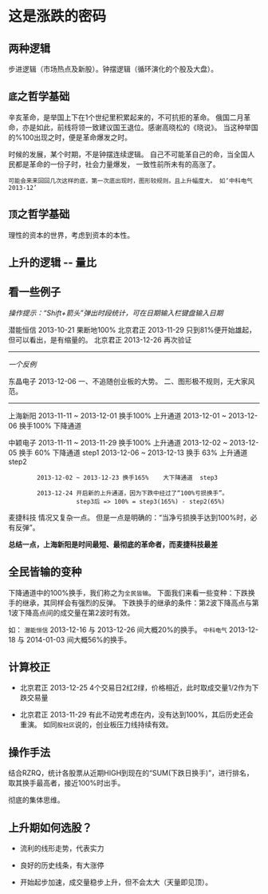 # 这是涨跌的密码

## 两种逻辑

  步进逻辑（市场热点及新股）。钟摆逻辑（循环演化的个股及大盘）。


## `底`之哲学基础

  辛亥革命，是举国上下在1个世纪里积累起来的，不可抗拒的革命。
  俄国二月革命，亦是如此，前线将领一致建议国王退位。感谢高晓松的《晓说》。
  当这种举国的%100出现之时，便是革命爆发之时。

  时候的发展，某个时期，不是钟摆连续逻辑。
  自己不可能革自己的命，当全国人民都是革命的一份子时，社会力量爆发，
  一致性前所未有的高涨了。

  `可能会来来回回几次这样的底，第一次底出现时，图形较规则，且上升幅度大，
  如‘中科电气2013-12’`

## `顶`之哲学基础

  理性的资本的世界，考虑到资本的本性。


## 上升的逻辑 -- 量比



## 看一些例子 

 *操作提示：“Shift+箭头”弹出时段统计，可在日期输入栏键盘输入日期*

  潜能恒信  2013-10-21  果断地100% 
  北京君正  2013-11-29  只到81%便开始雄起，但可以看出，是有缩量的。
  北京君正  2013-12-26  再次验证

  --------------------------------------------------------------

 *一个反例*

  东晶电子  2013-12-06
            一、不追随创业板的大势。
            二、图形极不规则，无大家风范。

  --------------------------------------------------------------

  上海新阳  2013-11-11 ~ 2013-12-01 换手100%    上升通道
            2013-12-01 ~ 2013-12-06 换手100%    下降通道

  中颖电子  2013-11-11 ~ 2013-11-29 换手100%    上升通道
            2013-12-02 ~ 2013-12-05 换手 60%    下降通道    step1
            2013-12-06 ~ 2013-12-13 换手 63%    上升通道    step2

            2013-12-02 ~ 2013-12-23 换手165%    大下降通道  step3

            2013-12-24 开启新的上升通道，因为下跌中经过了“100%亏损换手”。
                       step3后 => 100% = step3(165%) - step2(65%)

  麦捷科技  情况又复杂一点。
            但是一点是明确的：“当净亏损换手达到100%时，必有反弹”。

  **总结一点，上海新阳是时间最短、最彻底的革命者，而麦捷科技最差**

## 全民皆输的变种

  下降通道中的100%换手，我们称之为`全民皆输`。
  下面我们来看一些变种：下跌换手的继承，其同样会有强烈的反弹。
  下跌换手的继承的条件：第2波下降高点与第1波下降高点间的成交量在第2波时有效。

  如：
  `潜能恒信` 2013-12-16 与 2013-12-26 间大概20%的换手。
  `中科电气` 2013-12-18 与 2014-01-03 间大概56%的换手。

## 计算校正

  * 北京君正 2013-12-25 
    4个交易日2红2绿，价格相近，此时取成交量1/2作为下跌交易量

  * 北京君正 2013-11-29 
    有此不动党考虑在内，没有达到100%，其后历史还会重演。
    如同`股社区`说的，创业板压力线持续有效。


## 操作手法

  结合RZRQ，统计各股票从近期HIGH到现在的“SUM(下跌日换手)”，进行排名，
  取其换手最高者，接近100%时出手。

  彻底的集体思维。

## 上升期如何选股？

  * 流利的线形走势，代表实力

  * 良好的历史线条，有大涨停

  * 开始起步加速，成交量稳步上升，但不会太大（天量即见顶）。


